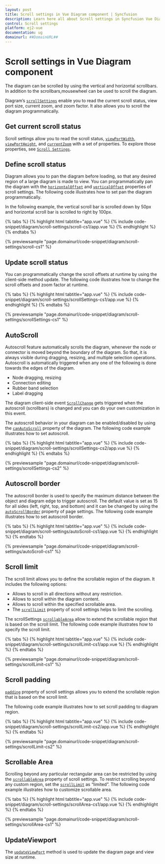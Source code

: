 ```yaml
---
layout: post
title: Scroll settings in Vue Diagram component | Syncfusion
description: Learn here all about Scroll settings in Syncfusion Vue Diagram component of Syncfusion Essential JS 2 and more.
control: Scroll settings 
platform: ej2-vue
documentation: ug
domainurl: ##DomainURL##
---
```


# Scroll settings in Vue Diagram component

The diagram can be scrolled by using the vertical and horizontal scrollbars. In addition to the scrollbars,mousewheel can be used to scroll the diagram.

Diagram’s [`scrollSettings`](https://ej2.syncfusion.com/vue/documentation/api/diagram/diagram) enable you to read the current scroll status, view port size, current zoom, and zoom factor. It also allows you to scroll the diagram programmatically.

## Get current scroll status

Scroll settings allow you to read the scroll status, [`viewPortWidth`](https://ej2.syncfusion.com/vue/documentation/api/diagram/scrollSettings), [`viewPortHeight`](https://ej2.syncfusion.com/vue/documentation/api/diagram/scrollSettings), and [`currentZoom`](https://ej2.syncfusion.com/vue/documentation/api/diagram/scrollSettings) with a set of properties. To explore those properties, see [`Scroll Settings`](https://ej2.syncfusion.com/vue/documentation/api/diagram/scrollSettings).

## Define scroll status

Diagram allows you to pan the diagram before loading, so that any desired region of a large diagram is made to view. You can programmatically pan the diagram with the [`horizontalOffset`](https://ej2.syncfusion.com/vue/documentation/api/diagram/scrollSettings) and [`verticalOffset`](https://ej2.syncfusion.com/vue/documentation/api/diagram/scrollSettings) properties of scroll settings. The following code illustrates how to set pan the diagram programmatically.

In the following example, the vertical scroll bar is scrolled down by 50px and horizontal scroll bar is scrolled to right by 100px.

{% tabs %}
{% highlight html tabtitle="app.vue" %}
{% include code-snippet/diagram/scroll-settings/scroll-cs1/app.vue %}
{% endhighlight %}
{% endtabs %}
        
{% previewsample "page.domainurl/code-snippet/diagram/scroll-settings/scroll-cs1" %}

## Update scroll status

You can programmatically change the scroll offsets at runtime by using the client-side method update. The following code illustrates how to change the scroll offsets and zoom factor at runtime.

{% tabs %}
{% highlight html tabtitle="app.vue" %}
{% include code-snippet/diagram/scroll-settings/scrollSettings-cs1/app.vue %}
{% endhighlight %}
{% endtabs %}
        
{% previewsample "page.domainurl/code-snippet/diagram/scroll-settings/scrollSettings-cs1" %}

## AutoScroll

Autoscroll feature automatically scrolls the diagram, whenever the node or connector is moved beyond the boundary of the diagram. So that, it is always visible during dragging, resizing, and multiple selection operations. Autoscroll is automatically triggered when any one of the following is done towards the edges of the diagram.

* Node dragging, resizing
* Connection editing
* Rubber band selection
* Label dragging

The diagram client-side event [`ScrollChange`](https://ej2.syncfusion.com/vue/documentation/api/diagram/diagram) gets triggered when the autoscroll (scrollbars) is changed and you can do your own customization in this event.

The autoscroll behavior in your diagram can be enabled/disabled by using the [`canAutoScroll`](https://ej2.syncfusion.com/vue/documentation/api/diagram/scrollSettings) property of the diagram. The following code example illustrates how to set autoscroll.

{% tabs %}
{% highlight html tabtitle="app.vue" %}
{% include code-snippet/diagram/scroll-settings/scrollSettings-cs2/app.vue %}
{% endhighlight %}
{% endtabs %}
        
{% previewsample "page.domainurl/code-snippet/diagram/scroll-settings/scrollSettings-cs2" %}

## Autoscroll border

The autoscroll border is used to specify the maximum distance between the object and diagram edge to trigger autoscroll. The default value is set as 15 for all sides (left, right, top, and bottom) and it can be changed by using the [`autoScrollBorder`](https://ej2.syncfusion.com/vue/documentation/api/diagram/scrollSettings) property of page settings. The following code example illustrates how to set autoscroll border.

{% tabs %}
{% highlight html tabtitle="app.vue" %}
{% include code-snippet/diagram/scroll-settings/autoScroll-cs1/app.vue %}
{% endhighlight %}
{% endtabs %}
        
{% previewsample "page.domainurl/code-snippet/diagram/scroll-settings/autoScroll-cs1" %}

## Scroll limit

The scroll limit allows you to define the scrollable region of the diagram. It includes the following options:

* Allows to scroll in all directions without any restriction.
* Allows to scroll within the diagram content.
* Allows to scroll within the specified scrollable area.
* The [`scrollLimit`](https://ej2.syncfusion.com/vue/documentation/api/diagram/scrollSettings) property of scroll settings helps to limit the scrolling.

The scrollSettings [`scrollableArea`](https://ej2.syncfusion.com/vue/documentation/api/diagram/scrollSettings) allow to extend the scrollable region that is based on the scroll limit.
The following code example illustrates how to specify the scroll limit.

{% tabs %}
{% highlight html tabtitle="app.vue" %}
{% include code-snippet/diagram/scroll-settings/scrollLimit-cs1/app.vue %}
{% endhighlight %}
{% endtabs %}
        
{% previewsample "page.domainurl/code-snippet/diagram/scroll-settings/scrollLimit-cs1" %}

## Scroll padding

[`padding`](https://ej2.syncfusion.com/vue/documentation/api/diagram/scrollSettings) property of scroll settings  allows you to extend the scrollable region that is based on the scroll limit.

The following code example illustrates how to set scroll padding to diagram region.

{% tabs %}
{% highlight html tabtitle="app.vue" %}
{% include code-snippet/diagram/scroll-settings/scrollLimit-cs2/app.vue %}
{% endhighlight %}
{% endtabs %}
        
{% previewsample "page.domainurl/code-snippet/diagram/scroll-settings/scrollLimit-cs2" %}

## Scrollable Area

Scrolling beyond any particular rectangular area can be restricted by using the [`scrollableArea`](https://ej2.syncfusion.com/vue/documentation/api/diagram/scrollSettings) property of scroll settings. To restrict scrolling beyond any custom region, set the [`scrollLimit`](https://ej2.syncfusion.com/vue/documentation/api/diagram/scrollSettings) as “limited”. The following code example illustrates how to customize scrollable area.

{% tabs %}
{% highlight html tabtitle="app.vue" %}
{% include code-snippet/diagram/scroll-settings/scrollArea-cs1/app.vue %}
{% endhighlight %}
{% endtabs %}
        
{% previewsample "page.domainurl/code-snippet/diagram/scroll-settings/scrollArea-cs1" %}

## UpdateViewport

The [`updateViewPort`](https://ej2.syncfusion.com/vue/documentation/api/diagram/diagram) method is used to update the diagram page and view size at runtime.